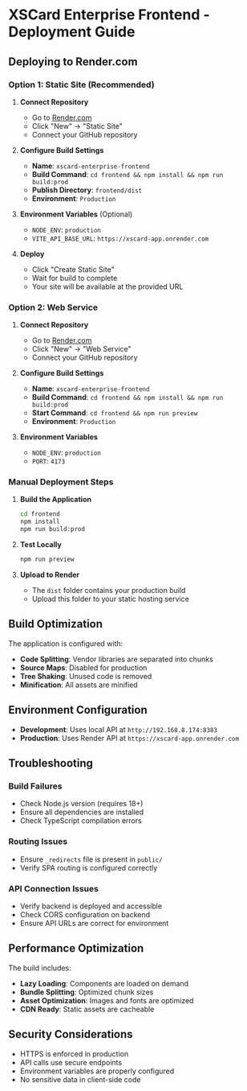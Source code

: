 # XSCard Enterprise Frontend - Deployment Guide

## Deploying to Render.com

### Option 1: Static Site (Recommended)

1. **Connect Repository**
   - Go to [Render.com](https://render.com)
   - Click "New" → "Static Site"
   - Connect your GitHub repository

2. **Configure Build Settings**
   - **Name**: `xscard-enterprise-frontend`
   - **Build Command**: `cd frontend && npm install && npm run build:prod`
   - **Publish Directory**: `frontend/dist`
   - **Environment**: `Production`

3. **Environment Variables** (Optional)
   - `NODE_ENV`: `production`
   - `VITE_API_BASE_URL`: `https://xscard-app.onrender.com`

4. **Deploy**
   - Click "Create Static Site"
   - Wait for build to complete
   - Your site will be available at the provided URL

### Option 2: Web Service

1. **Connect Repository**
   - Go to [Render.com](https://render.com)
   - Click "New" → "Web Service"
   - Connect your GitHub repository

2. **Configure Build Settings**
   - **Name**: `xscard-enterprise-frontend`
   - **Build Command**: `cd frontend && npm install && npm run build:prod`
   - **Start Command**: `cd frontend && npm run preview`
   - **Environment**: `Production`

3. **Environment Variables**
   - `NODE_ENV`: `production`
   - `PORT`: `4173`

### Manual Deployment Steps

1. **Build the Application**
   ```bash
   cd frontend
   npm install
   npm run build:prod
   ```

2. **Test Locally**
   ```bash
   npm run preview
   ```

3. **Upload to Render**
   - The `dist` folder contains your production build
   - Upload this folder to your static hosting service

## Build Optimization

The application is configured with:
- **Code Splitting**: Vendor libraries are separated into chunks
- **Source Maps**: Disabled for production
- **Tree Shaking**: Unused code is removed
- **Minification**: All assets are minified

## Environment Configuration

- **Development**: Uses local API at `http://192.168.8.174:8383`
- **Production**: Uses Render API at `https://xscard-app.onrender.com`

## Troubleshooting

### Build Failures
- Check Node.js version (requires 18+)
- Ensure all dependencies are installed
- Check TypeScript compilation errors

### Routing Issues
- Ensure `_redirects` file is present in `public/`
- Verify SPA routing is configured correctly

### API Connection Issues
- Verify backend is deployed and accessible
- Check CORS configuration on backend
- Ensure API URLs are correct for environment

## Performance Optimization

The build includes:
- **Lazy Loading**: Components are loaded on demand
- **Bundle Splitting**: Optimized chunk sizes
- **Asset Optimization**: Images and fonts are optimized
- **CDN Ready**: Static assets are cacheable

## Security Considerations

- HTTPS is enforced in production
- API calls use secure endpoints
- Environment variables are properly configured
- No sensitive data in client-side code

